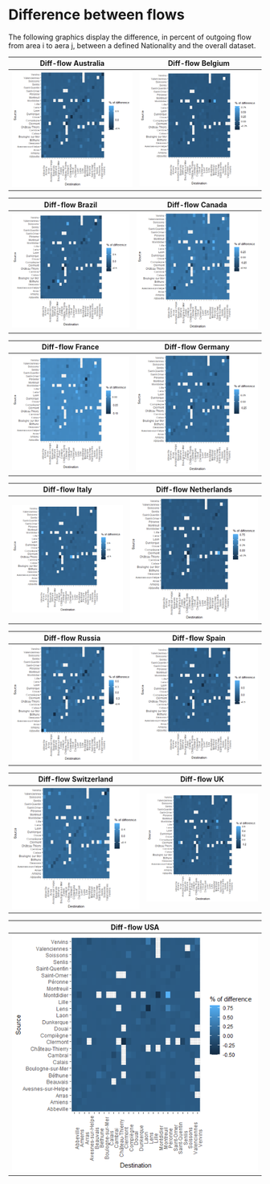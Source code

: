 # Difference between flows

The following graphics display the difference, in percent of outgoing flow from area i to aera j, between a defined Nationality and the overall dataset.

Diff-flow Australia       | Diff-flow Belgium       |
:-------------------------:|:-------------------------:|
![](diffAustralia.png)  | ![](diffBelgium.png)  |

 Diff-flow Brazil       | Diff-flow Canada       |
:-------------------------:|:-------------------------:|
![](diffBrazil.png)  | ![](diffCanada.png)  |

Diff-flow France       | Diff-flow Germany       |
:-------------------------:|:-------------------------:|
![](diffFrance.png)  | ![](diffGermany.png)  |

Diff-flow Italy       | Diff-flow Netherlands       |
:-------------------------:|:-------------------------:|
![](diffItaly.png)  | ![](diffNetherlands.png)  |

Diff-flow Russia       | Diff-flow Spain       |
:-------------------------:|:-------------------------:|
![](diffRussia.png)  | ![](diffSpain.png)  |

Diff-flow Switzerland       | Diff-flow UK       |
:-------------------------:|:-------------------------:|
![](diffSwitzerland.png)  | ![](diffUK.png)  |

Diff-flow USA       |
:-------------------------:|
![](diffUSA.png)  | 
